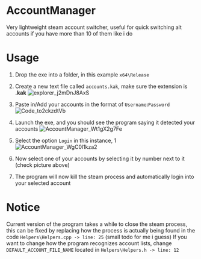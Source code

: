 # AccountManager
Very lightweight steam account switcher, useful for quick switching alt accounts if you have more than 10 of them like i do

# Usage
1. Drop the exe into a folder, in this example ``x64\Release``
2. Create a new text file called ``accounts.kak``, make sure the extension is **.kak**
 ![explorer_j2mDnJ8AxS](https://github.com/43ongah9aihtdgoihdsgh32089oeh/LightSteamLogin/assets/138796100/3de78ed4-dec1-4488-81c9-062a20d9e09b)

4. Paste in/Add your accounts in the format of ``Username``**:**``Password``
 ![Code_to2ckzdtVb](https://github.com/43ongah9aihtdgoihdsgh32089oeh/LightSteamLogin/assets/138796100/bea1ec9a-3b6d-434c-8490-6f9379770f35)

6. Launch the exe, and you should see the program saying it detected your accounts
 ![AccountManager_Wt1gX2g7Fe](https://github.com/43ongah9aihtdgoihdsgh32089oeh/LightSteamLogin/assets/138796100/7cc49303-6ba4-4c1c-bce7-650c61ae7d09)

8. Select the option ``Login`` in this instance, 1
 ![AccountManager_WgC0l1kza2](https://github.com/43ongah9aihtdgoihdsgh32089oeh/LightSteamLogin/assets/138796100/61b1cf8c-16a4-47da-a85a-fdcde50fb4fc)

10. Now select one of your accounts by selecting it by number next to it (check picture above)
11. The program will now kill the steam process and automatically login into your selected account

# Notice
Current version of the program takes a while to close the steam process, this can be fixed by replacing how the process is actually being found in the code
 ``Helpers\Helpers.cpp -> line: 25`` (small todo for me i guess)
If you want to change how the program recognizes account lists, change ``DEFAULT_ACCOUNT_FILE_NAME`` located in ``Helpers\Helpers.h -> line: 12``

